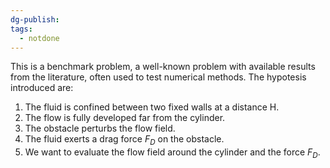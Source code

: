 ```yaml
---
dg-publish: 
tags:
  - notdone
---
```

This is a benchmark problem, a well-known problem with available results from the literature, often used to test numerical methods.
The hypotesis introduced are:

1. The fluid is confined between two fixed walls at a distance H.
2. The flow is fully developed far from the cylinder.
3. The obstacle perturbs the flow field.
4. The fluid exerts a drag force $F_{D}$ on the obstacle.
5. We want to evaluate the flow field around the cylinder and the force $F_{D}$.